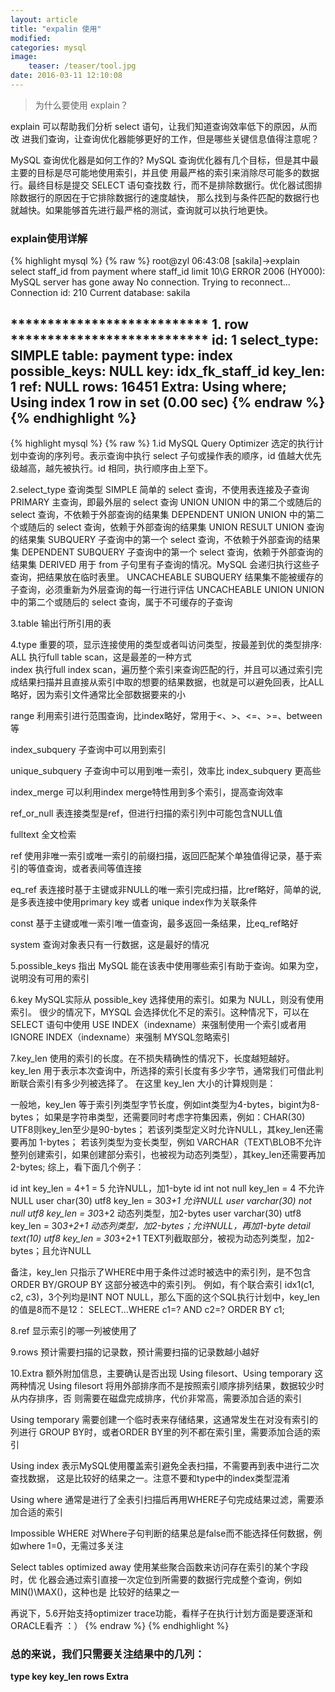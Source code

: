```yaml
---
layout: article
title: "expalin 使用"
modified:
categories: mysql
image:
    teaser: /teaser/tool.jpg
date: 2016-03-11 12:10:08
---
```


> 为什么要使用 explain？   

explain 可以帮助我们分析 select 语句，让我们知道查询效率低下的原因，从而改
进我们查询，让查询优化器能够更好的工作，但是哪些关键信息值得注意呢？
  
MySQL 查询优化器是如何工作的?
MySQL 查询优化器有几个目标，但是其中最主要的目标是尽可能地使用索引，并且使
用最严格的索引来消除尽可能多的数据行。最终目标是提交 SELECT 语句查找数
行，而不是排除数据行。优化器试图排除数据行的原因在于它排除数据行的速度越快，
那么找到与条件匹配的数据行也就越快。如果能够首先进行最严格的测试，查询就可以执行地更快。
### explain使用详解
{% highlight mysql %}
{% raw %}
root@zyl 06:43:08 [sakila]->explain select staff_id from payment where staff_id limit 10\G
ERROR 2006 (HY000): MySQL server has gone away
No connection. Trying to reconnect...
Connection id:    210
Current database: sakila

*************************** 1. row ***************************
           id: 1
  select_type: SIMPLE
        table: payment
         type: index
possible_keys: NULL
          key: idx_fk_staff_id
      key_len: 1
          ref: NULL
         rows: 16451
        Extra: Using where; Using index
1 row in set (0.00 sec)
{% endraw %}
{% endhighlight %}
---
{% highlight mysql %}
{% raw %}
1.id  MySQL Query Optimizer 选定的执行计划中查询的序列号。表示查询中执行 select 子句或操作表的顺序，id 值越大优先级越高，越先被执行。id 相同，执行顺序由上至下。 

2.select_type  查询类型 
   SIMPLE   简单的 select 查询，不使用表连接及子查询 
   PRIMARY  主查询，即最外层的 select 查询 
   UNION    UNION 中的第二个或随后的 select 查询，不依赖于外部查询的结果集 
   DEPENDENT UNION  UNION 中的第二个或随后的 select 查询，依赖于外部查询的结果集
   UNION RESULT  UNION 查询的结果集 
   SUBQUERY  子查询中的第一个 select 查询，不依赖于外部查询的结果集 
   DEPENDENT SUBQUERY  子查询中的第一个 select 查询，依赖于外部查询的结果集 
   DERIVED  用于 from 子句里有子查询的情况。MySQL 会递归执行这些子查询，把结果放在临时表里。 
   UNCACHEABLE SUBQUERY  结果集不能被缓存的子查询，必须重新为外层查询的每一行进行评估 
   UNCACHEABLE UNION  UNION 中的第二个或随后的 select 查询，属于不可缓存的子查询 

3.table 输出行所引用的表 

4.type 重要的项，显示连接使用的类型或者叫访问类型，按最差到优的类型排序:
   ALL	 			执行full table scan，这是最差的一种方式    
   index			执行full index scan，遍历整个索引来查询匹配的行，并且可以通过索引完成结果扫描并且直接从索引中取的想要的结果数据，也就是可以避免回表，比ALL略好，因为索引文件通常比全部数据要来的小	  	

   range			利用索引进行范围查询，比index略好，常用于<、>、<=、>=、between等
   
   index_subquery	子查询中可以用到索引  
   
   unique_subquery	子查询中可以用到唯一索引，效率比 index_subquery 更高些
   
   index_merge	    可以利用index merge特性用到多个索引，提高查询效率
   
   ref_or_null  	表连接类型是ref，但进行扫描的索引列中可能包含NULL值
   
   fulltext	    全文检索
   
   ref  			使用非唯一索引或唯一索引的前缀扫描，返回匹配某个单独值得记录，基于索引的等值查询，或者表间等值连接
   
   eq_ref			表连接时基于主键或非NULL的唯一索引完成扫描，比ref略好，简单的说,是多表连接中使用primary key 或者 unique  index作为关联条件
   
   const			基于主键或唯一索引唯一值查询，最多返回一条结果，比eq_ref略好
   
   system			查询对象表只有一行数据，这是最好的情况    

5.possible_keys  指出 MySQL 能在该表中使用哪些索引有助于查询。如果为空，说明没有可用的索引 

6.key  MySQL实际从 possible_key 选择使用的索引。如果为 NULL，则没有使用索引。
很少的情况下，MYSQL 会选择优化不足的索引。这种情况下，可以在 SELECT 语句中使用 
USE  INDEX（indexname）来强制使用一个索引或者用IGNORE  INDEX（indexname）来强制 
MYSQL忽略索引 

7.key_len  使用的索引的长度。在不损失精确性的情况下，长度越短越好。  
    key_len 用于表示本次查询中，所选择的索引长度有多少字节，通常我们可借此判断联合索引有多少列被选择了。
   在这里 key_len 大小的计算规则是：
   
   一般地，key_len 等于索引列类型字节长度，例如int类型为4-bytes，bigint为8-bytes；
   如果是字符串类型，还需要同时考虑字符集因素，例如：CHAR(30) UTF8则key_len至少是90-bytes；
   若该列类型定义时允许NULL，其key_len还需要再加 1-bytes；
   若该列类型为变长类型，例如 VARCHAR（TEXT\BLOB不允许整列创建索引，如果创建部分索引，也被视为动态列类型），其key_len还需要再加 2-bytes;
   综上，看下面几个例子：
   
   id int	key_len = 4+1 = 5	允许NULL，加1-byte
   id int not null	key_len = 4	不允许NULL
   user char(30) utf8	key_len = 30*3+1	允许NULL
   user varchar(30) not null utf8	key_len = 30*3+2	动态列类型，加2-bytes
   user varchar(30) utf8	key_len = 30*3+2+1	动态列类型，加2-bytes；允许NULL，再加1-byte
   detail text(10) utf8	key_len = 30*3+2+1	TEXT列截取部分，被视为动态列类型，加2-bytes；且允许NULL
   
   备注，key_len 只指示了WHERE中用于条件过滤时被选中的索引列，是不包含 ORDER BY/GROUP BY 这部分被选中的索引列。
   例如，有个联合索引 idx1(c1, c2, c3)，3个列均是INT NOT NULL，那么下面的这个SQL执行计划中，key_len的值是8而不是12：
   SELECT…WHERE c1=? AND c2=? ORDER BY c1;  
   
8.ref  显示索引的哪一列被使用了

9.rows 预计需要扫描的记录数，预计需要扫描的记录数越小越好

10.Extra 额外附加信息，主要确认是否出现 Using filesort、Using temporary 这两种情况
   Using filesort	将用外部排序而不是按照索引顺序排列结果，数据较少时从内存排序，否
   则需要在磁盘完成排序，代价非常高，需要添加合适的索引  
   
   Using temporary	需要创建一个临时表来存储结果，这通常发生在对没有索引的列进行
   GROUP BY时，或者ORDER BY里的列不都在索引里，需要添加合适的索引  
   
   Using index	表示MySQL使用覆盖索引避免全表扫描，不需要再到表中进行二次查找数据，
   这是比较好的结果之一。注意不要和type中的index类型混淆  
   
   Using where	通常是进行了全表引扫描后再用WHERE子句完成结果过滤，需要添加合适的索引  
   
   Impossible WHERE	对Where子句判断的结果总是false而不能选择任何数据，例如where 1=0，无需过多关注  
   
   Select tables optimized away	使用某些聚合函数来访问存在索引的某个字段时，优
   化器会通过索引直接一次定位到所需要的数据行完成整个查询，例如MIN()\MAX()，这种也是
   比较好的结果之一  
   
   再说下，5.6开始支持optimizer  trace功能，看样子在执行计划方面是要逐渐和ORACLE看齐 ：）
{% endraw %}
{% endhighlight %}

### 总的来说，我们只需要关注结果中的几列：
**type key  key_len rows Extra**
